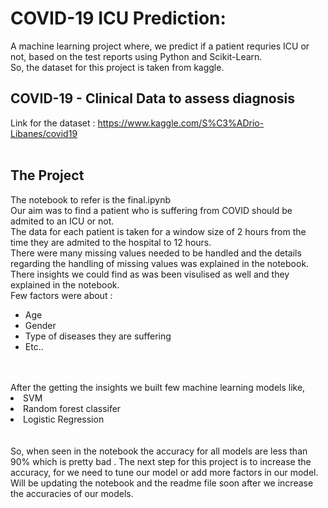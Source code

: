 # COVID-19 ICU Prediction:
A machine learning project where, we predict if a patient requries ICU or not, based on the test reports using Python and Scikit-Learn. <br>
So, the dataset for this project is taken from kaggle.<br>

## COVID-19 - Clinical Data to assess diagnosis 
Link for the dataset : https://www.kaggle.com/S%C3%ADrio-Libanes/covid19
<br><br>
## The Project
The notebook to refer is the final.ipynb <br>
Our aim was to find a patient who is suffering from COVID should be admited to an ICU or not. <br>
The data for each patient is taken for a window size of 2 hours from the time they are admited to the hospital to 12 hours. <br>
There were many missing values needed to be handled and the details regarding the handling of missing values was explained in the notebook.<br>
There insights we could find as was been visulised as well and they explained in the notebook.<br>
Few factors were about :
<ul>
<li>Age</li>
<li>Gender</li>
<li>Type of diseases they are suffering</li>
<li>Etc..</li>
</ul>
<br><br>
After the getting the insights we built few machine learning models like,
<li>SVM</li>
<li>Random forest classifer</li>
<li> Logistic Regression </li>
<br><br>
So, when seen in the notebook the accuracy for all models are less than 90% which is pretty bad . The next step for this project is to increase the accuracy, for we need to tune our model or add more factors in our model.<br>
Will be updating the notebook and the readme file soon after we increase the accuracies of our models.
